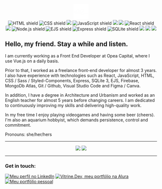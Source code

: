 <div align="center">
  <a href="https://angelacaldas.vercel.app/" target="_blank"><img src="https://raw.githubusercontent.com/sucodelarangela/portfolio/816c8f9d4e2ed795a95f931e8e937acf70c5d228/images/logo_white.svg" alt="Angela's logo" width="50px"></a>
  <br>
  <img src="https://img.shields.io/badge/HTML5-E34F26?style=for-the-badge&logo=html5&logoColor=white" alt="HTML shield">
  <img src="https://img.shields.io/badge/CSS3-1572B6?style=for-the-badge&logo=css3&logoColor=white" alt="CSS shield">
  <img src="https://img.shields.io/badge/sass-CC6699?style=for-the-badge&logo=sass&logoColor=white"/>
  <img src="https://img.shields.io/badge/JavaScript-F7DF1E?style=for-the-badge&logo=javascript&logoColor=black" alt="JavaScript shield">
  <img src="https://img.shields.io/badge/typescript-3178C6?style=for-the-badge&logo=typescript&logoColor=white">
  <img src="https://img.shields.io/badge/vue-1a1a1a?style=for-the-badge&logo=vue.js&logoColor=4FC08D"/>
  <img src="https://img.shields.io/badge/React-20232A?style=for-the-badge&logo=react&logoColor=61DAFB" alt="React shield"/>
  <img src="https://img.shields.io/badge/styled components-3C3C3C?style=for-the-badge&logo=styled-components&logoColor=DB7093">
  <img src="https://img.shields.io/badge/Node.js-43853D?style=for-the-badge&logo=node.js&logoColor=white" alt="Node.js shield"/>
  <img src="https://img.shields.io/badge/EJS-A91E50?style=for-the-badge" alt="EJS shield" />
  <img src="https://img.shields.io/badge/Express.js-404D59?style=for-the-badge&logo=express&logoColor=%2361DAFB" alt="Express shield" />
  <img src="https://img.shields.io/badge/SQLite3-07405E?style=for-the-badge&logo=sqlite&logoColor=white" alt="SQLite shield" />
  <img src="https://img.shields.io/badge/mongodb-ffffff?style=for-the-badge&logo=mongodb&logoColor=47A248"/>
  <img src="https://img.shields.io/badge/firebase-051e34?style=for-the-badge&logo=firebase&logoColor=FFCA28">
  <img src="https://img.shields.io/badge/axios-ffffff?style=for-the-badge&logo=axios&logoColor=5A29E4">
</div>

## Hello, my friend. Stay a while and listen.

I am currently working as a Front End Developer at Opea Capital, where I use Vue.js on a daily basis.

Prior to that, I worked as a freelance front-end developer for almost 3 years. I also have experience with technologies such as React, JavaScript, HTML, CSS / Sass / Styled-Components, Express, SQLite 3, EJS, Firebase, MongoDb Atlas, Git / Github, Visual Studio Code and Figma / Canva.

In addition, I have a degree in Architecture and Urbanism and worked as an English teacher for almost 5 years before changing careers. I am dedicated to continuously improving my skills and delivering high-quality work.

In my free time I enjoy playing videogames and having some beer (cheers). I'm also an aquarium hobbyist, which demands persistence, control and commitment.

Pronouns: she/her/hers

---

<div align='center'>
  <img height="150rem" src="https://github-readme-stats.vercel.app/api?username=sucodelarangela&show_icons=true&theme=outrun&include_all_commits=true"/>
  <img height="150rem" src="https://github-readme-stats.vercel.app/api/top-langs/?username=sucodelarangela&layout=compact&langs_count=16&theme=outrun"/>
</div>

---

### Get in touch:
<div>
  <a href="https://www.linkedin.com/in/angela-caldas/" target="_blank"><img src="https://img.shields.io/badge/-LinkedIn-%230077B5?style=for-the-badge&logo=linkedin&logoColor=white" alt="Meu perfil no LinkedIn"></a>
  <a href="https://cursos.alura.com.br/vitrinedev/sucodelarangela" target="_blank"><img src="https://img.shields.io/badge/vitrine.dev-07283F?style=for-the-badge" alt="Vitrine.Dev, meu portfólio na Alura"></a>
  <a href="https://angelacaldas.vercel.app/" target="_blank"><img src="https://img.shields.io/badge/PORTFOLIO-0A182E?style=for-the-badge" alt="Meu portfólio pessoal"></a>
</div>

<!--
<div align='center'>
<a height="150em" href="http://www.github.com/sucodelarangela"><img src="https://github-readme-streak-stats.herokuapp.com/?user=sucodelarangela&stroke=B3B2B8&background=141439&ring=FECB00&fire=FECB00&currStreakNum=FE1AFE&currStreakLabel=FECB00&sideNums=FE1AFE&sideLabels=FECB00&dates=8080fe&hide_border=false" /></a>
</div>
-->

